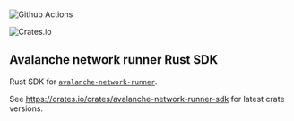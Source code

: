 

<br>

![Github Actions](https://github.com/ava-labs/avalanche-network-runner-sdk-rs/actions/workflows/build-test-release.yml/badge.svg)

![Crates.io](https://img.shields.io/crates/v/avalanche-network-runner-sdk?logo=rust&style=for-the-badge)

## Avalanche network runner Rust SDK

Rust SDK for [`avalanche-network-runner`](https://github.com/ava-labs/avalanche-network-runner).

See https://crates.io/crates/avalanche-network-runner-sdk for latest crate versions.
